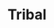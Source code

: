 ---
# This topic lives at
# https://digital.gov/topics/tribal

slug: "tribal"

# Topic Title
title: "Tribal"

# description — keep it short and clear
summary: ""


# Weight
weight: 1

# For more information on managing topics,
# see https://github.com/GSA/digitalgov.gov/wiki
---